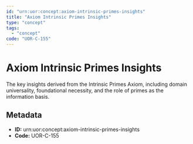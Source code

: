 ```yaml
---
id: "urn:uor:concept:axiom-intrinsic-primes-insights"
title: "Axiom Intrinsic Primes Insights"
type: "concept"
tags:
  - "concept"
code: "UOR-C-155"
---
```


# Axiom Intrinsic Primes Insights

The key insights derived from the Intrinsic Primes Axiom, including domain universality, foundational necessity, and the role of primes as the information basis.

## Metadata

- **ID:** urn:uor:concept:axiom-intrinsic-primes-insights
- **Code:** UOR-C-155

